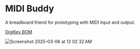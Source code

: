 # MIDI Buddy

A breadboard friend for prototyping with MIDI input and output.

[DigiKey BOM](https://www.digikey.com/en/mylists/list/8UYVB6Q5A7)

![Screenshot 2025-03-06 at 12 02 32 AM](https://github.com/user-attachments/assets/c8a62676-f150-4158-abf7-853609c2505a)

